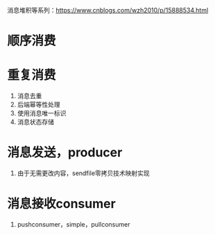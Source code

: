 消息堆积等系列：https://www.cnblogs.com/wzh2010/p/15888534.html

# 顺序消费

# 重复消费
1. 消息去重
2. 后端幂等性处理
3. 使用消息唯一标识
4. 消息状态存储

# 消息发送，producer
1. 由于无需更改内容，sendfile零拷贝技术映射实现

# 消息接收consumer
1. pushconsumer，simple，pullconsumer